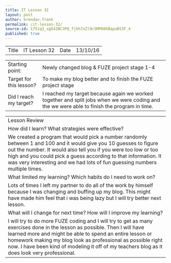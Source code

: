 ```yaml
---
title: IT Lesson 32
layout: post
author: brendan.frank
permalink: /it-lesson-32/
source-id: 1751q3_xgG42BC3PQ_fjhh7xZl9cSMPK8hBapuBS3F_4
published: true
---
```

<table>
  <tr>
    <td>Title</td>
    <td>IT Lesson 32</td>
    <td>Date</td>
    <td>13/10/16</td>
  </tr>
</table>


<table>
  <tr>
    <td>Starting point:</td>
    <td>Newly changed blog & FUZE project stage 1-4</td>
  </tr>
  <tr>
    <td>Target for this lesson?</td>
    <td>To make my blog better and to finish the FUZE project stage</td>
  </tr>
  <tr>
    <td>Did I reach my target? </td>
    <td>I reached my target because again we worked together and split jobs when we were coding and the we were able to finish the program in time.</td>
  </tr>
</table>


<table>
  <tr>
    <td>Lesson Review</td>
  </tr>
  <tr>
    <td>How did I learn? What strategies were effective? </td>
  </tr>
  <tr>
    <td>We created a program that would pick a number randomly between 1 and 100 and it would give you 10 guesses to figure out the number. It would also tell you if you were too low or too high and you could pick a guess according to that information. It was very interesting and we had lots of fun guessing numbers multiple times.</td>
  </tr>
  <tr>
    <td>What limited my learning? Which habits do I need to work on? </td>
  </tr>
  <tr>
    <td>Lots of times I left my partner to do all of the work by himself because I was changing and buffing up my blog. This might have made him feel that i was being lazy but I will try better next lesson.</td>
  </tr>
  <tr>
    <td>What will I change for next time? How will I improve my learning?</td>
  </tr>
  <tr>
    <td>I will try to do more FUZE coding and I will try to get as many exercises done in the lesson as possible. Then I will have learned more and might be able to spend an entire lesson or homework making my blog look as professional as possible right now. I have been kind of modeling it off of my teachers blog as it does look very professional.</td>
  </tr>
</table>


